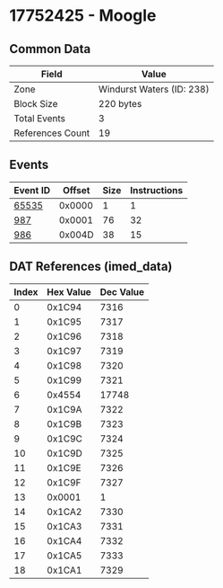 # 17752425 - Moogle

## Common Data

| Field            | Value                     |
|------------------|---------------------------|
| Zone             | Windurst Waters (ID: 238) |
| Block Size       | 220 bytes                 |
| Total Events     | 3                         |
| References Count | 19                        |

## Events

| Event ID            | Offset   |   Size |   Instructions |
|---------------------|----------|--------|----------------|
| [65535](./65535.md) | 0x0000   |      1 |              1 |
| [987](./987.md)     | 0x0001   |     76 |             32 |
| [986](./986.md)     | 0x004D   |     38 |             15 |

## DAT References (imed_data)

|   Index | Hex Value   |   Dec Value |
|---------|-------------|-------------|
|       0 | 0x1C94      |        7316 |
|       1 | 0x1C95      |        7317 |
|       2 | 0x1C96      |        7318 |
|       3 | 0x1C97      |        7319 |
|       4 | 0x1C98      |        7320 |
|       5 | 0x1C99      |        7321 |
|       6 | 0x4554      |       17748 |
|       7 | 0x1C9A      |        7322 |
|       8 | 0x1C9B      |        7323 |
|       9 | 0x1C9C      |        7324 |
|      10 | 0x1C9D      |        7325 |
|      11 | 0x1C9E      |        7326 |
|      12 | 0x1C9F      |        7327 |
|      13 | 0x0001      |           1 |
|      14 | 0x1CA2      |        7330 |
|      15 | 0x1CA3      |        7331 |
|      16 | 0x1CA4      |        7332 |
|      17 | 0x1CA5      |        7333 |
|      18 | 0x1CA1      |        7329 |
